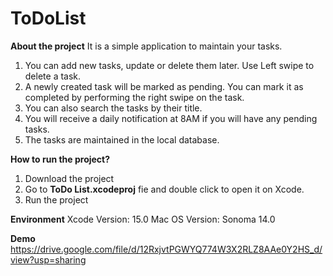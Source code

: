 # ToDoList

**About the project**
It is a simple application to maintain your tasks.
1. You can add new tasks, update or delete them later. Use Left swipe to delete a task.
2. A newly created task will be marked as pending. You can mark it as completed by performing the right swipe on the task.
3. You can also search the tasks by their title.
4. You will receive a daily notification at 8AM if you will have any pending tasks.
5. The tasks are maintained in the local database.

**How to run the project?**
1. Download the project
2. Go to **ToDo List.xcodeproj** fie and double click to open it on Xcode.
3. Run the project

**Environment**
Xcode Version: 15.0
Mac OS Version: Sonoma 14.0


**Demo**
https://drive.google.com/file/d/12RxjvtPGWYQ774W3X2RLZ8AAe0Y2HS_d/view?usp=sharing



